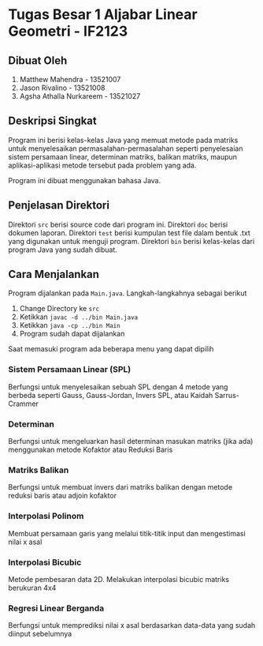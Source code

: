 # Tugas Besar 1 Aljabar Linear Geometri - IF2123

## Dibuat Oleh
1. Matthew Mahendra - 13521007
2. Jason Rivalino - 13521008
3. Agsha Athalla Nurkareem - 13521027

## Deskripsi Singkat
Program ini berisi kelas-kelas Java yang memuat metode pada matriks untuk menyelesaikan permasalahan-permasalahan seperti
penyelesaian sistem persamaan linear, determinan matriks, balikan matriks, maupun aplikasi-aplikasi metode tersebut pada
problem yang ada.

Program ini dibuat menggunakan bahasa Java.

## Penjelasan Direktori
Direktori `src` berisi source code dari program ini. Direktori `doc` berisi dokumen laporan. Direktori `test` berisi kumpulan
test file dalam bentuk .txt yang digunakan untuk menguji program. Direktori `bin` berisi kelas-kelas dari program Java yang sudah dibuat.

## Cara Menjalankan
Program dijalankan pada `Main.java`. Langkah-langkahnya sebagai berikut
1. Change Directory ke `src`
2. Ketikkan `javac -d ../bin Main.java`
3. Ketikkan `java -cp ../bin Main`
4. Program sudah dapat dijalankan

Saat memasuki program ada beberapa menu yang dapat dipilih
### Sistem Persamaan Linear (SPL)
Berfungsi untuk menyelesaikan sebuah SPL dengan 4 metode yang berbeda seperti Gauss, Gauss-Jordan, Invers SPL, atau Kaidah Sarrus-Crammer

### Determinan
Berfungsi untuk mengeluarkan hasil determinan masukan matriks (jika ada) menggunakan metode Kofaktor atau Reduksi Baris

### Matriks Balikan
Berfungsi untuk membuat invers dari matriks balikan dengan metode reduksi baris atau adjoin kofaktor

### Interpolasi Polinom
Membuat persamaan garis yang melalui titik-titik input dan mengestimasi nilai x asal

### Interpolasi Bicubic
Metode pembesaran data 2D. Melakukan interpolasi bicubic matriks berukuran 4x4

### Regresi Linear Berganda
Berfungsi untuk memprediksi nilai x asal berdasarkan data-data yang sudah diinput sebelumnya

